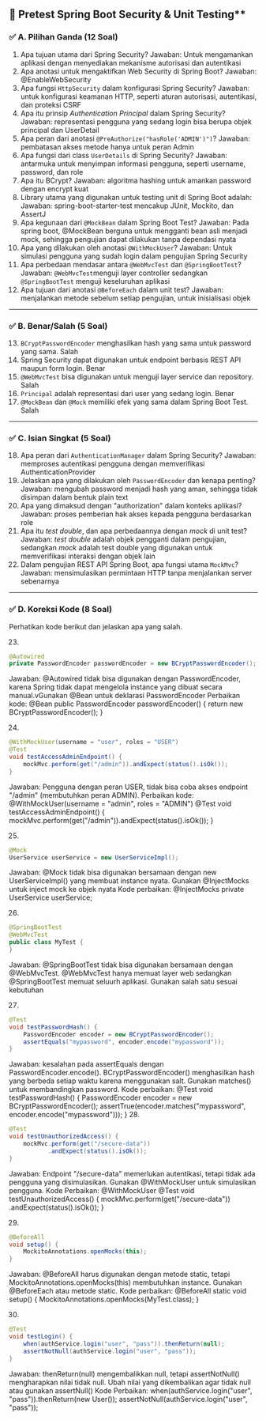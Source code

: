 ## 📄 Pretest Spring Boot Security & Unit Testing\*\*

### ✅ **A. Pilihan Ganda (12 Soal)**

1. Apa tujuan utama dari Spring Security?
    Jawaban: Untuk mengamankan aplikasi dengan menyediakan mekanisme autorisasi dan autentikasi
2. Apa anotasi untuk mengaktifkan Web Security di Spring Boot?
    Jawaban: @EnableWebSecurity
3. Apa fungsi `HttpSecurity` dalam konfigurasi Spring Security?
    Jawaban: untuk konfigurasi keamanan HTTP, seperti aturan autorisasi, autentikasi, dan proteksi CSRF
4. Apa itu prinsip _Authentication Principal_ dalam Spring Security?
    Jawaban: representasi pengguna yang sedang login bisa berupa objek principal dan UserDetail
5. Apa peran dari anotasi `@PreAuthorize("hasRole('ADMIN')")`?
    Jawaban: pembatasan akses metode hanya untuk peran Admin
6. Apa fungsi dari class `UserDetails` di Spring Security?
    Jawaban: antarmuka untuk menyimpan informasi pengguna, seperti username, password, dan role
7. Apa itu BCrypt?
    Jawaban: algoritma hashing untuk amankan password dengan encrypt kuat
8. Library utama yang digunakan untuk testing unit di Spring Boot adalah:
    Jawaban: spring-boot-starter-test mencakup JUnit, Mockito, dan AssertJ
9. Apa kegunaan dari `@MockBean` dalam Spring Boot Test?
    Jawaban: Pada spring boot, @MockBean berguna untuk mengganti bean asli menjadi mock, sehingga pengujian dapat dilakukan tanpa dependasi nyata
10. Apa yang dilakukan oleh anotasi `@WithMockUser`?
    Jawaban: Untuk simulasi pengguna yang sudah login dalam pengujian Spring Security
11. Apa perbedaan mendasar antara `@WebMvcTest` dan `@SpringBootTest`?
    Jawaban: `@WebMvcTest`menguji layer controller sedangkan `@SpringBootTest` menguji keseluruhan aplikasi
12. Apa tujuan dari anotasi `@BeforeEach` dalam unit test?
    Jawaban: menjalankan metode sebelum setiap pengujian, untuk inisialisasi objek

---

### ✅ **B. Benar/Salah (5 Soal)**

13. `BCryptPasswordEncoder` menghasilkan hash yang sama untuk password yang sama. 
    Salah
14. Spring Security dapat digunakan untuk endpoint berbasis REST API maupun form login.
    Benar
15. `@WebMvcTest` bisa digunakan untuk menguji layer service dan repository.
    Salah
16. `Principal` adalah representasi dari user yang sedang login.
    Benar
17. `@MockBean` dan `@Mock` memiliki efek yang sama dalam Spring Boot Test.
    Salah

---

### ✅ **C. Isian Singkat (5 Soal)**

18. Apa peran dari `AuthenticationManager` dalam Spring Security?
    Jawaban: memproses autentikasi pengguna dengan memverifikasi AuthenticationProvider
19. Jelaskan apa yang dilakukan oleh `PasswordEncoder` dan kenapa penting?
    Jawaban: mengubah password menjadi hash yang aman, sehingga tidak disimpan dalam bentuk plain text
20. Apa yang dimaksud dengan "authorization" dalam konteks aplikasi?
    Jawaban: proses pemberian hak akses kepada pengguna berdasarkan role
21. Apa itu _test double_, dan apa perbedaannya dengan _mock_ di unit test?
    Jawaban: _test double_ adalah objek pengganti dalam pengujian, sedangkan _mock_ adalah test double yang digunakan untuk memverifikasi interaksi dengan objek lain
22. Dalam pengujian REST API Spring Boot, apa fungsi utama `MockMvc`?
    Jawaban: mensimulasikan permintaan HTTP tanpa  menjalankan server sebenarnya

---

### ✅ **D. Koreksi Kode (8 Soal)**

Perhatikan kode berikut dan jelaskan apa yang salah.

23.

```java
@Autowired
private PasswordEncoder passwordEncoder = new BCryptPasswordEncoder();
```
Jawaban: @Autowired tidak bisa digunakan dengan PasswordEncoder, karena Spring tidak dapat mengelola instance yang dibuat secara manual.vGunakan @Bean untuk deklarasi PasswordEncoder
Perbaikan kode:
@Bean
public PasswordEncoder passwordEncoder() {
    return new BCryptPasswordEncoder();
}

24.

```java
@WithMockUser(username = "user", roles = "USER")
@Test
void testAccessAdminEndpoint() {
    mockMvc.perform(get("/admin")).andExpect(status().isOk());
}
```
Jawaban: Pengguna dengan peran USER, tidak bisa coba akses endpoint "/admin" (membutuhkan peran ADMIN).
Perbaikan kode:
@WithMockUser(username = "admin", roles = "ADMIN")
@Test
void testAccessAdminEndpoint() {
    mockMvc.perform(get("/admin")).andExpect(status().isOk());
}

25.

```java
@Mock
UserService userService = new UserServiceImpl();
```
Jawaban: @Mock tidak bisa digunakan bersamaan dengan new UserServiceImpl() yang membuat instance nyata. Gunakan @InjectMocks untuk inject mock ke objek nyata
Kode perbaikan:
@InjectMocks
private UserService userService;

26.

```java
@SpringBootTest
@WebMvcTest
public class MyTest {
}
```
Jawaban: @SpringBootTest tidak bisa digunakan bersamaan dengan @WebMvcTest. @WebMvcTest hanya memuat layer web sedangkan @SpringBootTest memuat seluurh aplikasi. Gunakan salah satu sesuai kebutuhan

27.

```java
@Test
void testPasswordHash() {
    PasswordEncoder encoder = new BCryptPasswordEncoder();
    assertEquals("mypassword", encoder.encode("mypassword"));
}
```
Jawaban: kesalahan pada assertEquals dengan PasswordEncoder.encode(). BCryptPasswordEncoder() menghasilkan hash yang berbeda setiap waktu karena menggunakan salt. Gunakan matches() untuk membandingkan password.
Kode perbaikan:
@Test
void testPasswordHash() {
    PasswordEncoder encoder = new BCryptPasswordEncoder();
    assertTrue(encoder.matches("mypassword", encoder.encode("mypassword")));
}
28.

```java
@Test
void testUnauthorizedAccess() {
    mockMvc.perform(get("/secure-data"))
           .andExpect(status().isOk());
}
```
Jawaban: Endpoint "/secure-data" memerlukan autentikasi, tetapi tidak ada pengguna yang disimulasikan. Gunakan @WithMockUser untuk simulasikan pengguna.
Kode Perbaikan:
@WithMockUser
@Test
void testUnauthorizedAccess() {
    mockMvc.perform(get("/secure-data"))
           .andExpect(status().isOk());
}


29.

```java
@BeforeAll
void setup() {
    MockitoAnnotations.openMocks(this);
}
```
Jawaban: @BeforeAll harus digunakan dengan metode static, tetapi MockitoAnnotations.openMocks(this) membutuhkan instance. Gunakan @BeforeEach atau metode static.
Kode perbaikan:
@BeforeAll
static void setup() {
    MockitoAnnotations.openMocks(MyTest.class);
}

30.

```java
@Test
void testLogin() {
    when(authService.login("user", "pass")).thenReturn(null);
    assertNotNull(authService.login("user", "pass"));
}
```
Jawaban: thenReturn(null) mengembalikkan null, tetapi assertNotNull() mengharapkan nilai tidak null. Ubah nilai yang dikembalikan agar tidak null atau gunakan assertNull()
Kode Perbaikan:
when(authService.login("user", "pass")).thenReturn(new User());
assertNotNull(authService.login("user", "pass"));
